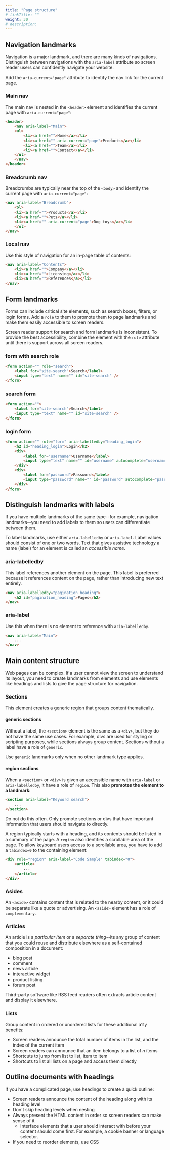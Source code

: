 ```yaml
---
title: "Page structure"
# linkTitle: ""
weight: 30
# description:
---
```


## Navigation landmarks

Navigation is a major landmark, and there are many kinds of navigations. Distinguish between navigations with the `aria-label` attribute so screen reader users can confidently navigate your website.

Add the `aria-current="page"` attribute to identify the nav link for the current page.

### Main nav

The main nav is nested in the `<header>` element and identifies the current page with `aria-current="page"`:

```html
<header>
    <nav aria-label="Main">
    <ul>
        <li><a href="">Home</a></li>
        <li><a href="" aria-current="page">Products</a></li>
        <li><a href="">Team</a></li>
        <li><a href="">Contact</a></li>
    </ul>
    </nav>
</header>
```

### Breadcrumb nav

Breadcrumbs are typically near the top of the `<body>` and identify the current page with `aria-current="page"`:

```html
<nav aria-label="Breadcrumb">
    <ol>
    <li><a href="">Products</a></li>
    <li><a href="">Pets</a></li>
    <li><a href="" aria-current="page">Dog toys</a></li>
    </ol>
</nav>
```

### Local nav

Use this style of navigation for an in-page table of contents:

```html
<nav aria-label="Contents">
    <li><a href="">Company</a></li>
    <li><a href="">Licensing</a></li>
    <li><a href="">References</a></li>
</nav>
```

## Form landmarks

Forms can include critical site elements, such as search boxes, filters, or login forms. Add a `role` to them to promote them to page landmarks and make them easily accessible to screen readers.

Screen reader support for search and form landmarks is inconsistent. To provide the best accessibility, combine the element with the `role` attribute until there is support across all screen readers.

### form with search role

```html
<form action="" role="search">
    <label for="site-search">Search</label>
    <input type="text" name="" id="site-search" />
</form>
```

### search form

```html
<form action="">
    <label for="site-search">Search</label>
    <input type="text" name="" id="site-search" />
</form>
```

### login form

```html
<form action="" role="form" aria-labelledby="heading_login">
    <h2 id="heading_login">Login</h2>
    <div>
        <label for="username">Username</label>
        <input type="text" name="" id="username" autocomplete="username" />
    </div>
    <div>
        <label for="password">Password</label>
        <input type="password" name="" id="password" autocomplete="password" />
    </div>
</form>
```

## Distinguish landmarks with labels

If you have multiple landmarks of the same type--for example, navigation landmarks--you need to add labels to them so users can differentiate between them.

To label landmarks, use either `aria-labelledby` or `aria-label`. Label values should consist of one or two words. Text that gives assistive technology a name (label) for an element is called an _accessible name_.

### aria-labelledby

This label references another element on the page. This label is preferred because it references content on the page, rather than introducing new text entirely.


```html
<nav aria-labelledby="pagination_heading">
    <h2 id="pagination_heading">Pages</h2>
</nav>
```

### aria-label

Use this when there is no element to reference with `aria-labelledby`.

```html
<nav aria-label="Main">
    ...
</nav>
```

## Main content structure

Web pages can be complex. If a user cannot view the screen to understand its layout, you need to create landmarks from elements and use elements like headings and lists to give the page structure for navigation.

### Sections

This element creates a generic region that groups content thematically.

#### generic sections

Without a label, the `<section>` element is the same as a `<div>`, but they do not have the same use cases. For example, divs are used for styling or scripting purposes, while sections always group content. Sections without a label have a role of `generic`.

Use `generic` landmarks only when no other landmark type applies.

#### region sections

When a `<section>` or `<div>` is given an accessible name with `aria-label` or `aria-labelledby`, it have a role of `region`. This also **promotes the element to a landmark**:

```html
<section aria-label="Keyword search">
    ...
</section>
```
Do not do this often. Only promote sections or divs that have important information that users should navigate to directly.

A region typically starts with a heading, and its contents should be listed in a summary of the page. A `region` also identifies a scrollable area of the page. To allow keyboard users access to a scrollable area, you have to add a `tabindex=0` to the containing element:

```html
<div role="region" aria-label="Code Sample" tabindex="0">
    <article>
        ...
    </article>
</div>
```

### Asides

An `<aside>` contains content that is related to the nearby content, or it could be separate like a quote or advertising. An `<aside>` element has a role of `complementary`.

### Articles

An article is a _particular item_ or a _separate thing_--its any group of content that you could reuse and distribute elsewhere as a self-contained composition in a document:
- blog post
- comment
- news article
- interactive widget
- product listing
- forum post

Third-party software like RSS feed readers often extracts article content and display it elsewhere.

### Lists

Group content in ordered or unordered lists for these additional a11y benefits:
- Screen readers announce the total number of items in the list, and the index of the current item
- Screen readers can announce that an item belongs to a list of _n_ items
- Shortcuts to jump from list to list, item to item
- Shortcuts to list all lists on a page and access them directly

## Outline documents with headings

If you have a complicated page, use headings to create a quick outline:
- Screen readers announce the content of the heading along with its heading level
- Don't skip heading levels when nesting
- Always present the HTML content in order so screen readers can make sense of it
  - Interface elements that a user should interact with before your content should come first. For example, a cookie banner or language selector.
- If you need to reorder elements, use CSS